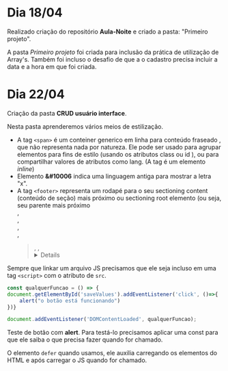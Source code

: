# Dia 18/04 

Realizado criação do repositório **Aula-Noite** e criado a pasta: "Primeiro projeto".

A pasta *Primeiro projeto* foi criada para inclusão da prática de utilização de Array's. Também foi incluso o desafio de que a o cadastro precisa incluir a data e a hora em que foi criada.

# Dia 22/04 

Criação da pasta **CRUD usuário interface**.

Nesta pasta aprenderemos vários meios de estilização.

* A tag `<span>` é um conteiner generico em linha para conteúdo fraseado , que não representa nada por natureza. Ele pode ser usado para agrupar elementos para fins de estilo (usando os atributos class ou id ), ou para compartilhar valores de atributos como lang. (A tag é um elemento *inline*)
* Elemento **&#10006** indica uma linguagem antiga para mostrar a letra "x".
* A tag `<footer>` representa um rodapé para o seu sectioning content (conteúdo de seção) mais próximo ou sectioning root elemento (ou seja, seu parente mais próximo <article>, <aside>, <nav>, <section>, <blockquote>, <body>, <details>, <fieldset>, <figure>, <td> (en-US)). Normalmente um rodapé contém informações sobre o autor da seção de dados.

Sempre que linkar um arquivo JS precisamos que ele seja incluso em uma tag `<script>` com o atributo de `src`.

~~~js
const qualquerFuncao = () => {
document.getElementById('saveValues').addEventListener('click', ()=>{
    alert("o botão está funcionando")
})}

document.addEventListener('DOMContentLoaded', qualquerFuncao);
~~~
Teste de botão com **alert**. Para testá-lo precisamos aplicar uma const para que ele saiba o que precisa fazer quando for chamado.

O elemento `defer` quando usamos, ele auxilia carregando os elementos do HTML e após carregar o JS quando for chamado.
